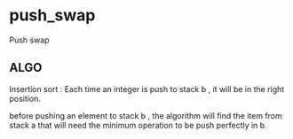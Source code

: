 # push_swap
Push swap

## ALGO

Insertion sort : Each time an integer is push to stack b , it will be in the right position.

before pushing an element to stack b , the algorithm will find the item from stack a that will need the minimum operation to be push perfectly in b.
